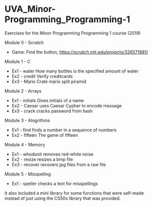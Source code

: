 # UVA_Minor-Programming_Programming-1
Exercises for the Minor Programming Programming 1 course (2019)

Module 0 - Scratch
- Game: Find the button, https://scratch.mit.edu/projects/326571881/

Module 1 - C
- Ex1 - water     How many bottles is the specified amount of water
- Ex2 - credit    Verify creditcards         
- Ex3 - Mario     Crate mario split piramid

Module 2 - Arrays
- Ex1 - initials  Gives initials of a name
- Ex2 - Caesar    uses Caesar Cypher to encode message
- Ex3 - crack     cracks password from hash

Module 3 - Alogrithms
- Ex1 - find      finds a number in a sequence of numbers
- Ex2 - fifteen   The game of fifteen

Module 4 - Memory
- Ex1 - whodunit  removes red-white noise
- Ex2 - resize    resizes a bmp file
- Ex3 - recover   recovers jpg files from a raw file

Module 5 - Misspelling
- Ex1 - speller   checks a text for misspellings

It also included a mini library for some functions that were self-made instead of just using the CS50x library that was provided.
